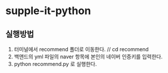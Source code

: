 # supple-it-python

## 실행방법 

1. 터미널에서 recommend 폴더로 이동한다.   // cd recommend
2. 백앤드의 yml 파일의 naver 항목에 본인의 네이버 인증키를 입력한다.   
3. python recommend.py 로 실행한다.
   
